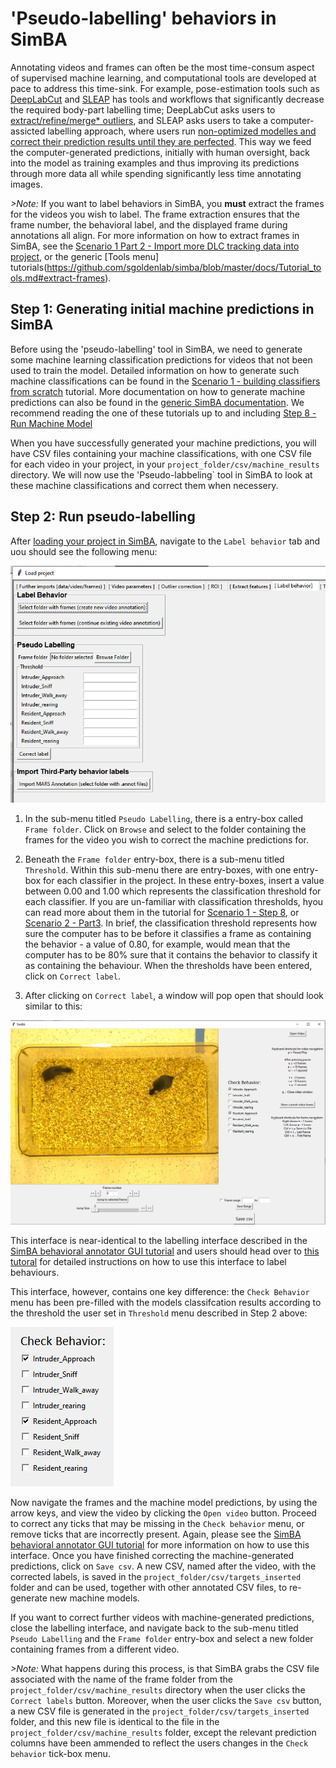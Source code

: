 # 'Pseudo-labelling' behaviors in SimBA

Annotating videos and frames can often be the most time-consum aspect of supervised machine learning, and computational tools are developed at pace to address this time-sink. For example, pose-estimation tools such as [DeepLabCut](https://github.com/DeepLabCut/DeepLabCut) and [SLEAP](https://sleap.ai/) has tools and workflows that significantly decrease the required body-part labelling time; DeepLabCut asks users to [extract/refine/merge* outliers](https://github.com/DeepLabCut/DeepLabCut/blob/master/docs/UseOverviewGuide.md#optional-active-learning----network-refinement---extract-outlier-frames-from-a-video), and SLEAP asks users to take a computer-assicted labelling approach, where users run [non-optimized modelles and correct their prediction results until they are perfected](https://sleap.ai/tutorials/initial-training.html). This way we feed the computer-generated predictions, initially with human oversight, back into the model as training examples and thus improving its predictions through more data all while spending significantly less time annotating images.


*>Note:* If you want to label behaviors in SimBA, you **must** extract the frames for the videos you wish to label. The frame extraction ensures that the frame number, the behavioral label, and the displayed frame during annotations all align. For more information on how to extract frames in SimBA, see the [Scenario 1 Part 2 - Import more DLC tracking data into project](https://github.com/sgoldenlab/simba/blob/master/docs/tutorial.md#step-2-optional--import-more-dlc-tracking-data-or-videos), or the generic [Tools menu] tutorials(https://github.com/sgoldenlab/simba/blob/master/docs/Tutorial_tools.md#extract-frames).

## Step 1: Generating initial machine predictions in SimBA

Before using the 'pseudo-labelling' tool in SimBA, we need to generate some machine learning classification predictions for videos that not been used to train the model. Detailed information on how to generate such machine classifications can be found in the [Scenario 1 - building classifiers from scratch](https://github.com/sgoldenlab/simba/blob/master/docs/Scenario1.md) tutorial. More documentation on how to generate machine predictions can also be found in the [generic SimBA documentation](https://github.com/sgoldenlab/simba/blob/master/docs/tutorial.md). We recommend reading the one of these tutorials up to and including [Step 8 - Run Machine Model](https://github.com/sgoldenlab/simba/blob/master/docs/tutorial.md#step-8-run-machine-model) 

When you have successfully generated your machine predictions, you will have CSV files containing your machine classifications, with one CSV file for each video in your project, in your `project_folder/csv/machine_results` directory. We will now use the 'Pseudo-labbeling` tool in SimBA to look at these machine classifications and correct them when necessery.

## Step 2: Run pseudo-labelling 

After [loading your project in SimBA](https://github.com/sgoldenlab/simba/blob/master/docs/tutorial.md#step-1-load-project-config), navigate to the `Label behavior` tab and uou should see the following menu:

![](/images/Pseudo_1.PNG)

1. In the sub-menu titled `Pseudo Labelling`, there is a entry-box called `Frame folder`. Click on `Browse` and select to the folder containing the frames for the video you wish to correct the machine predictions for.  

2. Beneath the `Frame folder` entry-box, there is a sub-menu titled `Threshold`. Within this sub-menu there are entry-boxes, with one entry-box for each classifier in the project. In these entry-boxes, insert a value between 0.00 and 1.00 which represents the classification threshold for each classifier. If you are un-familiar with classification thresholds, hyou can read more about them in the tutorial for [Scenario 1 - Step 8](https://github.com/sgoldenlab/simba/blob/master/docs/tutorial.md#step-8-run-machine-model), or [Scenario 2 - Part3](https://github.com/sgoldenlab/simba/blob/master/docs/Scenario2.md#part-3-run-the-classifier-on-new-data). In brief, the classification threshold represents how sure the computer has to be before it classifies a frame as containing the behavior - a value of 0.80, for example, would mean that the computer has to be 80% sure that it contains the behavior to classify it as containing the behaviour. When the thresholds have been entered, click on `Correct label`. 

3. After clicking on `Correct label`, a window will pop open that should look similar to this:

![](/images/Visualize_05.PNG)

This interface is near-identical to the labelling interface described in the [SimBA behavioral annotator GUI tutorial](https://github.com/sgoldenlab/simba/blob/master/docs/labelling_aggression_tutorial.md) and users should head over to [this tutoral](https://github.com/sgoldenlab/simba/blob/master/docs/labelling_aggression_tutorial.md) for detailed instructions on how to use this interface to label behaviours.

This interface, however, contains one key difference: the `Check Behavior` menu has been pre-filled with the models classifcation results according to the threshold the user set in `Threshold` menu described in Step 2 above: 

![](/images/Visualize_06.PNG)

Now navigate the frames and the machine model predictions, by using the arrow keys, and view the video by clicking the `Open video` button. Proceed to correct any ticks that may be missing in the `Check behavior` menu, or remove ticks that are incorrectly present. Again, please see the [SimBA behavioral annotator GUI tutorial](https://github.com/sgoldenlab/simba/blob/master/docs/labelling_aggression_tutorial.md) for more information on how to use this interface. Once you have finished correcting the machine-generated predictions, click on `Save csv`. A new CSV, named after the video, with the corrected labels, is saved in the `project_folder/csv/targets_inserted` folder and can be used, together with other annotated CSV files, to re-generate new machine models. 

If you want to correct further videos with machine-generated predictions, close the labelling interface, and navigate back to the sub-menu titled `Pseudo Labelling` and the `Frame folder` entry-box and select a new folder containing frames from a different video. 

*>Note:* What happens during this process, is that SimBA grabs the CSV file associated with the name of the frame folder from the `project_folder/csv/machine_results` directory when the user clicks the `Correct labels` button. Moreover, when the user clicks the `Save csv` button, a new CSV file is generated in the `project_folder/csv/targets_inserted` folder, and this new file is identical to the file in the  `project_folder/csv/machine_results` folder, except the relevant prediction columns have been ammended to reflect the users changes in the `Check behavior` tick-box menu. 


